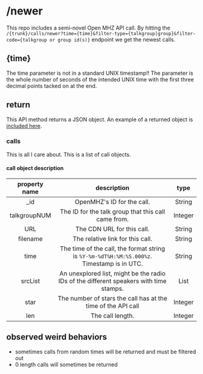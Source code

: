 # /newer
This repo includes a semi-novel Open MHZ API call. By hitting the `/{trunk}/calls/newer?time={time}&filter-type={talkgroup|group}&filter-code={talkgroup or group id(s)}` endpoint we get the newest calls.

## {time}
The time parameter is not in a standard UNIX timestamp!! The parameter is the whole number of seconds of the intended UNIX time with the first three decimal points tacked on at the end.

## return
This API method returns a JSON object. An example of a returned object is [included here](./example.json).

### calls
This is all I care about. This is a list of call objects.

#### call object description
| property name | description | type |
|:-------------:|:-----------:|:----:|
| _id | OpenMHZ's ID for the call. | String |
| talkgroupNUM | The ID for the talk group that this call came from. | Integer |
| URL | The CDN URL for this call. | String |
| filename | The relative link for this call. | String |
| time | The time of the call, the format string is `%Y-%m-%dT%H:%M:%S.000%z`. Timestamp is in UTC. | String |
| srcList | An unexplored list, might be the radio IDs of the different speakers with time stamps. | List |
| star | The number of stars the call has at the time of the API call | Integer |
| len | The call length. | Integer |

## observed weird behaviors
- sometimes calls from random times will be returned and must be filtered out
- 0 length calls will sometimes be returned
